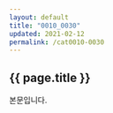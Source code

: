 ```yaml
---
layout: default
title: "0010_0030"
updated: 2021-02-12
permalink: /cat0010-0030
---
```


## {{ page.title }}

본문입니다.
